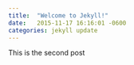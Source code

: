 ```yaml
---
title:  "Welcome to Jekyll!"
date:   2015-11-17 16:16:01 -0600
categories: jekyll update
---
```

This is the second post
